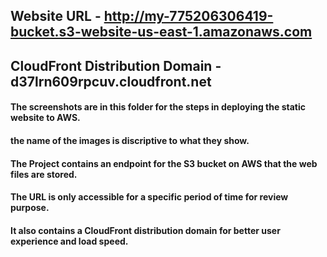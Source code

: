 ## Website URL - http://my-775206306419-bucket.s3-website-us-east-1.amazonaws.com
## CloudFront Distribution Domain - d37lrn609rpcuv.cloudfront.net


#### The screenshots are in this folder for the steps in deploying the static website to AWS.
#### the name of the images is discriptive to what they show.

#### The Project contains an endpoint for the S3 bucket on AWS that the web files are stored.
#### The URL is only accessible for a specific period of time for review purpose.
#### It also contains a CloudFront distribution domain for better user experience and load speed. 

